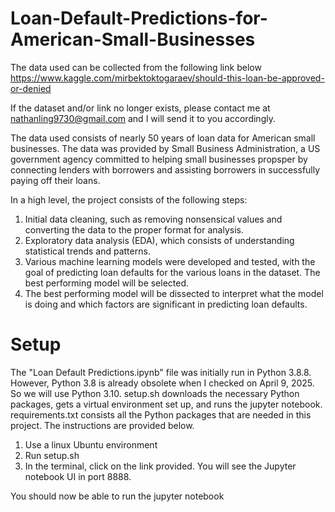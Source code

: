 # Loan-Default-Predictions-for-American-Small-Businesses

The data used can be collected from the following link below <br>
https://www.kaggle.com/mirbektoktogaraev/should-this-loan-be-approved-or-denied

If the dataset and/or link no longer exists, please contact me at nathanling9730@gmail.com and I will send it to you accordingly.

The data used consists of nearly 50 years of loan data for American small businesses. The data was provided by Small Business Administration, a US government agency committed to helping small businesses propsper by connecting lenders with borrowers and assisting borrowers in successfully paying off their loans. 

In a high level, the project consists of the following steps:<br>
1. Initial data cleaning, such as removing nonsensical values and converting the data to the proper format for analysis.<br>
2. Exploratory data analysis (EDA), which consists of understanding statistical trends and patterns.<br>
3. Various machine learning models were developed and tested, with the goal of predicting loan defaults for the various loans in the dataset. The best performing model will be selected.<br>
4. The best performing model will be dissected to interpret what the model is doing and which factors are significant in predicting loan defaults.

# Setup
The "Loan Default Predictions.ipynb" file was initially run in Python 3.8.8. However, Python 3.8 is already obsolete when I checked on April 9, 2025. So we will use Python 3.10. setup.sh downloads the necessary Python packages, gets a virtual environment set up, and runs the jupyter notebook. requirements.txt consists all the Python packages that are needed in this project. The instructions are provided below.

1. Use a linux Ubuntu environment <br>
2. Run setup.sh <br>
3. In the terminal, click on the link provided. You will see the Jupyter notebook UI in port 8888. <br>

You should now be able to run the jupyter notebook
